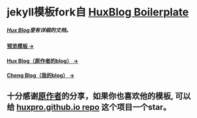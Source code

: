 # jekyll模板fork自 [HuxBlog Boilerplate](https://github.com/Huxpro/huxpro.github.io)

##### [Hux Blog](https://github.com/Huxpro/huxpro.github.io)里有详细的文档。

#### [预览模板 &rarr;](http://huangxuan.me/huxblog-boilerplate/)

#### [Hux Blog（原作者的blog） &rarr;](http://huangxuan.me)
#### [Cheng Blog（我的blog） &rarr;](https://cheng-ya.github.io)

## 十分感谢[原作者](http://huangxuan.me)的分享，如果你也喜欢他的模板, 可以给 [huxpro.github.io repo](https://github.com/Huxpro/huxpro.github.io) 这个项目一个star。
